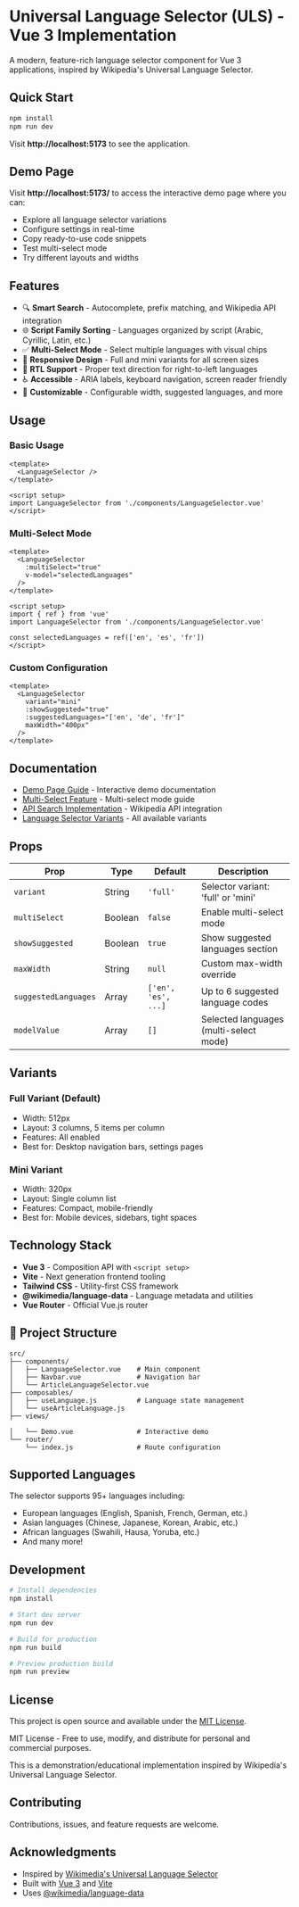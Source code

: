 # Universal Language Selector (ULS) - Vue 3 Implementation

A modern, feature-rich language selector component for Vue 3 applications, inspired by Wikipedia's Universal Language Selector.

## Quick Start

```bash
npm install
npm run dev
```

Visit **http://localhost:5173** to see the application.

## Demo Page

Visit **http://localhost:5173/** to access the interactive demo page where you can:

- Explore all language selector variations
- Configure settings in real-time
- Copy ready-to-use code snippets
- Test multi-select mode
- Try different layouts and widths

## Features

- 🔍 **Smart Search** - Autocomplete, prefix matching, and Wikipedia API integration
- 🌐 **Script Family Sorting** - Languages organized by script (Arabic, Cyrillic, Latin, etc.)
- ✅ **Multi-Select Mode** - Select multiple languages with visual chips
- 📱 **Responsive Design** - Full and mini variants for all screen sizes
- 🔄 **RTL Support** - Proper text direction for right-to-left languages
- ♿ **Accessible** - ARIA labels, keyboard navigation, screen reader friendly
- 🎨 **Customizable** - Configurable width, suggested languages, and more

## Usage

### Basic Usage

```vue
<template>
  <LanguageSelector />
</template>

<script setup>
import LanguageSelector from './components/LanguageSelector.vue'
</script>
```

### Multi-Select Mode

```vue
<template>
  <LanguageSelector 
    :multiSelect="true" 
    v-model="selectedLanguages"
  />
</template>

<script setup>
import { ref } from 'vue'
import LanguageSelector from './components/LanguageSelector.vue'

const selectedLanguages = ref(['en', 'es', 'fr'])
</script>
```

### Custom Configuration

```vue
<template>
  <LanguageSelector 
    variant="mini"
    :showSuggested="true"
    :suggestedLanguages="['en', 'de', 'fr']"
    maxWidth="400px"
  />
</template>
```

## Documentation

- [Demo Page Guide](./DEMO_PAGE_GUIDE.md) - Interactive demo documentation
- [Multi-Select Feature](./MULTI_SELECT_FEATURE.md) - Multi-select mode guide
- [API Search Implementation](./API_SEARCH_IMPLEMENTATION.md) - Wikipedia API integration
- [Language Selector Variants](./LANGUAGE_SELECTOR_VARIANTS.md) - All available variants

## Props

| Prop | Type | Default | Description |
|------|------|---------|-------------|
| `variant` | String | `'full'` | Selector variant: 'full' or 'mini' |
| `multiSelect` | Boolean | `false` | Enable multi-select mode |
| `showSuggested` | Boolean | `true` | Show suggested languages section |
| `maxWidth` | String | `null` | Custom max-width override |
| `suggestedLanguages` | Array | `['en', 'es', ...]` | Up to 6 suggested language codes |
| `modelValue` | Array | `[]` | Selected languages (multi-select mode) |

## Variants

### Full Variant (Default)

- Width: 512px
- Layout: 3 columns, 5 items per column
- Features: All enabled
- Best for: Desktop navigation bars, settings pages

### Mini Variant

- Width: 320px
- Layout: Single column list
- Features: Compact, mobile-friendly
- Best for: Mobile devices, sidebars, tight spaces

## Technology Stack

- **Vue 3** - Composition API with `<script setup>`
- **Vite** - Next generation frontend tooling
- **Tailwind CSS** - Utility-first CSS framework
- **@wikimedia/language-data** - Language metadata and utilities
- **Vue Router** - Official Vue.js router

## 📂 Project Structure

```
src/
├── components/
│   ├── LanguageSelector.vue    # Main component
│   ├── Navbar.vue              # Navigation bar
│   └── ArticleLanguageSelector.vue
├── composables/
│   ├── useLanguage.js          # Language state management
│   └── useArticleLanguage.js
├── views/

│   └── Demo.vue                # Interactive demo
└── router/
    └── index.js                # Route configuration
```

## Supported Languages

The selector supports 95+ languages including:

- European languages (English, Spanish, French, German, etc.)
- Asian languages (Chinese, Japanese, Korean, Arabic, etc.)
- African languages (Swahili, Hausa, Yoruba, etc.)
- And many more!

## Development

```bash
# Install dependencies
npm install

# Start dev server
npm run dev

# Build for production
npm run build

# Preview production build
npm run preview
```

## License

This project is open source and available under the [MIT License](LICENSE).

MIT License - Free to use, modify, and distribute for personal and commercial purposes.

This is a demonstration/educational implementation inspired by Wikipedia's Universal Language Selector.

## Contributing

Contributions, issues, and feature requests are welcome.

## Acknowledgments

- Inspired by [Wikimedia's Universal Language Selector](https://www.mediawiki.org/wiki/Universal_Language_Selector)
- Built with [Vue 3](https://vuejs.org/) and [Vite](https://vitejs.dev/)
- Uses [@wikimedia/language-data](https://github.com/wikimedia/language-data)
